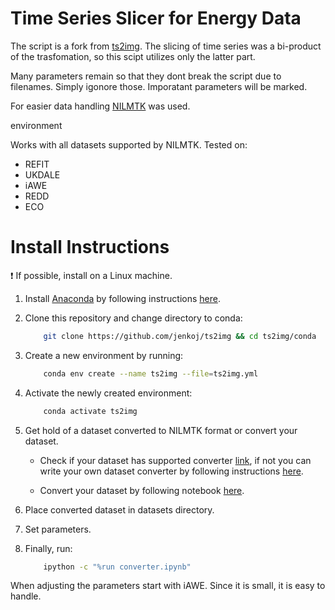 # Time Series Slicer for Energy Data

The script is a fork from [ts2img](https://github.com/jenkoj/ts2img).
The slicing of time series was a bi-product of the trasfomation, so
this scipt utilizes only the latter part. 

Many parameters remain so that they dont break the script due to filenames.
Simply igonore those.
Imporatant parameters will be marked.

For easier data handling [NILMTK](https://github.com/nilmtk/nilmtk) was used. 

environment 

Works with all datasets supported by NILMTK. Tested on:

* REFIT
* UKDALE
* iAWE
* REDD
* ECO   

# Install Instructions  
  
❗️ If possible, install on a Linux machine.

1.  Install [Anaconda](https://anaconda.org) by following instructions [here](https://docs.conda.io/projects/conda/en/latest/user-guide/install/linux.html).

2.  Clone this repository and change directory to conda:
  
    ```bash
        git clone https://github.com/jenkoj/ts2img && cd ts2img/conda
    ```

3.  Create a new environment by running:

    ```bash
        conda env create --name ts2img --file=ts2img.yml 
    ```
4.  Activate the newly created environment:

    ```bash
        conda activate ts2img
    ```

5.  Get hold of a dataset converted to NILMTK format or convert your dataset.

    * Check if your dataset has supported converter [link](https://github.com/nilmtk/nilmtk/blob/master/docs/source/nilmtk.dataset_converters.rst), if not you can write your own dataset converter by following instructions [here](https://github.com/nilmtk/nilmtk/blob/master/docs/manual/development_guide/writing_a_dataset_converter.md).

    * Convert your dataset by following notebook [here](https://github.com/nilmtk/nilmtk/blob/master/docs/manual/user_guide/data.ipynb).

6.  Place converted dataset in datasets directory.

7.  Set parameters.

8.  Finally, run:
    ```bash
        ipython -c "%run converter.ipynb"
    ```
When adjusting the parameters start with iAWE. Since it is small, it is easy to handle. 

